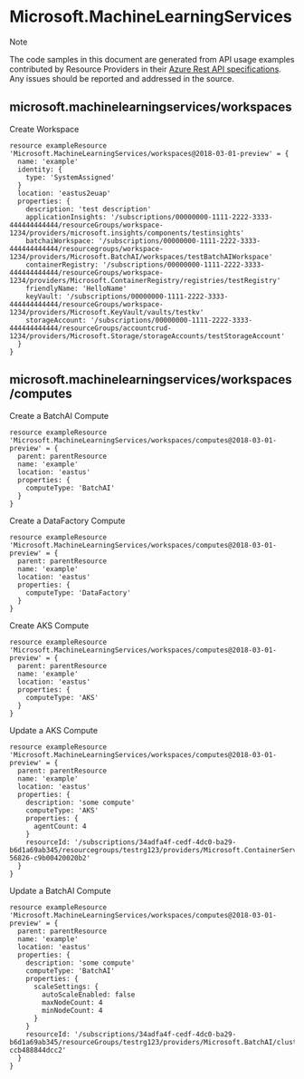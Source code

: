 # Microsoft.MachineLearningServices
  
> [!NOTE]
> The code samples in this document are generated from API usage examples contributed by Resource Providers in their [Azure Rest API specifications](https://github.com/Azure/azure-rest-api-specs). Any issues should be reported and addressed in the source.


## microsoft.machinelearningservices/workspaces

Create Workspace
```bicep
resource exampleResource 'Microsoft.MachineLearningServices/workspaces@2018-03-01-preview' = {
  name: 'example'
  identity: {
    type: 'SystemAssigned'
  }
  location: 'eastus2euap'
  properties: {
    description: 'test description'
    applicationInsights: '/subscriptions/00000000-1111-2222-3333-444444444444/resourceGroups/workspace-1234/providers/microsoft.insights/components/testinsights'
    batchaiWorkspace: '/subscriptions/00000000-1111-2222-3333-444444444444/resourcegroups/workspace-1234/providers/Microsoft.BatchAI/workspaces/testBatchAIWorkspace'
    containerRegistry: '/subscriptions/00000000-1111-2222-3333-444444444444/resourceGroups/workspace-1234/providers/Microsoft.ContainerRegistry/registries/testRegistry'
    friendlyName: 'HelloName'
    keyVault: '/subscriptions/00000000-1111-2222-3333-444444444444/resourceGroups/workspace-1234/providers/Microsoft.KeyVault/vaults/testkv'
    storageAccount: '/subscriptions/00000000-1111-2222-3333-444444444444/resourceGroups/accountcrud-1234/providers/Microsoft.Storage/storageAccounts/testStorageAccount'
  }
}
```

## microsoft.machinelearningservices/workspaces/computes

Create a BatchAI Compute
```bicep
resource exampleResource 'Microsoft.MachineLearningServices/workspaces/computes@2018-03-01-preview' = {
  parent: parentResource 
  name: 'example'
  location: 'eastus'
  properties: {
    computeType: 'BatchAI'
  }
}
```

Create a DataFactory Compute
```bicep
resource exampleResource 'Microsoft.MachineLearningServices/workspaces/computes@2018-03-01-preview' = {
  parent: parentResource 
  name: 'example'
  location: 'eastus'
  properties: {
    computeType: 'DataFactory'
  }
}
```

Create AKS Compute
```bicep
resource exampleResource 'Microsoft.MachineLearningServices/workspaces/computes@2018-03-01-preview' = {
  parent: parentResource 
  name: 'example'
  location: 'eastus'
  properties: {
    computeType: 'AKS'
  }
}
```

Update a AKS Compute
```bicep
resource exampleResource 'Microsoft.MachineLearningServices/workspaces/computes@2018-03-01-preview' = {
  parent: parentResource 
  name: 'example'
  location: 'eastus'
  properties: {
    description: 'some compute'
    computeType: 'AKS'
    properties: {
      agentCount: 4
    }
    resourceId: '/subscriptions/34adfa4f-cedf-4dc0-ba29-b6d1a69ab345/resourcegroups/testrg123/providers/Microsoft.ContainerService/managedClusters/compute123-56826-c9b00420020b2'
  }
}
```

Update a BatchAI Compute
```bicep
resource exampleResource 'Microsoft.MachineLearningServices/workspaces/computes@2018-03-01-preview' = {
  parent: parentResource 
  name: 'example'
  location: 'eastus'
  properties: {
    description: 'some compute'
    computeType: 'BatchAI'
    properties: {
      scaleSettings: {
        autoScaleEnabled: false
        maxNodeCount: 4
        minNodeCount: 4
      }
    }
    resourceId: '/subscriptions/34adfa4f-cedf-4dc0-ba29-b6d1a69ab345/resourceGroups/testrg123/providers/Microsoft.BatchAI/clusters/compute123-ccb488844dcc2'
  }
}
```
